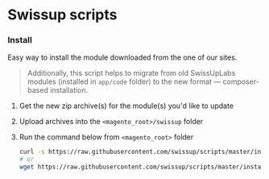 # Swissup scripts

### Install

Easy way to install the module downloaded from the one of our sites.

> Additionally, this script helps to migrate from old SwissUpLabs modules
> (installed in `app/code` folder) to the new format — composer-based
> installation.

 1. Get the new zip archive(s) for the module(s) you'd like to update
 2. Upload archives into the `<magento_root>/swissup` folder
 3. Run the command below from `<magento_root>` folder

    ```bash
    curl -s https://raw.githubusercontent.com/swissup/scripts/master/install | bash
    # or
    wget https://raw.githubusercontent.com/swissup/scripts/master/install -qO - | bash
    ```

